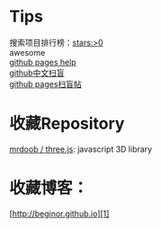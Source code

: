 # Tips
搜索项目排行榜：[stars:>0](https://github.com/search?utf8=%E2%9C%93&q=stars%3A%3E0)  
awesome  
[github pages help][2]  
[github中文扫盲](http://www.worldhello.net/gotgithub/)  
[github pages扫盲帖](http://blog.csdn.net/renfufei/article/details/37725057/)  

# 收藏Repository
[mrdoob / three.js](https://github.com/mrdoob/three.js): javascript 3D library

# 收藏博客：
[http://beginor.github.io][1]

[1]:http://beginor.github.io
[2]:https://help.github.com/categories/github-pages-basics/

